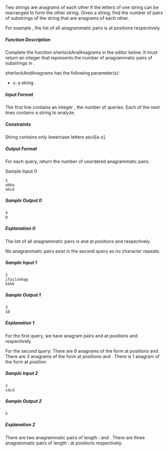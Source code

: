 Two strings are anagrams of each other if the letters of one string can be rearranged to form the other string. Given a string, find the number of pairs of substrings of the string that are anagrams of each other.

For example , the list of all anagrammatic pairs is  at positions respectively.

##### Function Description

Complete the function sherlockAndAnagrams in the editor below. It must return an integer that represents the number of anagrammatic pairs of substrings in .

sherlockAndAnagrams has the following parameter(s):

- s: a string .

##### Input Format

The first line contains an integer , the number of queries.
Each of the next  lines contains a string  to analyze.

##### Constraints



String  contains only lowercase letters  ascii[a-z].

##### Output Format

For each query, return the number of unordered anagrammatic pairs.

Sample Input 0

```
2
abba
abcd
```
##### Sample Output 0

```
4
0
```
##### Explanation 0

The list of all anagrammatic pairs is  and  at positions  and  respectively.

No anagrammatic pairs exist in the second query as no character repeats.

##### Sample Input 1

```
2
ifailuhkqq
kkkk
```
##### Sample Output 1

```
3
10
```
##### Explanation 1

For the first query, we have anagram pairs  and  at positions  and respectively.

For the second query:
There are 6 anagrams of the form  at positions  and .
There are 3 anagrams of the form  at positions  and .
There is 1 anagram of the form  at position .

##### Sample Input 2

```
1
cdcd
```
##### Sample Output 2
```
5
```
##### Explanation 2

There are two anagrammatic pairs of length :  and .
There are three anagrammatic pairs of length :  at positions  respectively.
